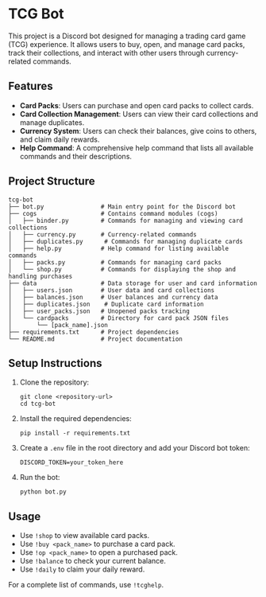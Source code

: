 # TCG Bot

This project is a Discord bot designed for managing a trading card game (TCG) experience. It allows users to buy, open, and manage card packs, track their collections, and interact with other users through currency-related commands.

## Features

- **Card Packs**: Users can purchase and open card packs to collect cards.
- **Card Collection Management**: Users can view their card collections and manage duplicates.
- **Currency System**: Users can check their balances, give coins to others, and claim daily rewards.
- **Help Command**: A comprehensive help command that lists all available commands and their descriptions.

## Project Structure

```
tcg-bot
├── bot.py                # Main entry point for the Discord bot
├── cogs                  # Contains command modules (cogs)
│   ├── binder.py         # Commands for managing and viewing card collections
│   ├── currency.py       # Currency-related commands
│   ├── duplicates.py      # Commands for managing duplicate cards
│   ├── help.py           # Help command for listing available commands
│   ├── packs.py          # Commands for managing card packs
│   └── shop.py           # Commands for displaying the shop and handling purchases
├── data                  # Data storage for user and card information
│   ├── users.json        # User data and card collections
│   ├── balances.json     # User balances and currency data
│   ├── duplicates.json    # Duplicate card information
│   ├── user_packs.json   # Unopened packs tracking
│   └── cardpacks         # Directory for card pack JSON files
│       └── [pack_name].json
├── requirements.txt      # Project dependencies
└── README.md             # Project documentation
```

## Setup Instructions

1. Clone the repository:
   ```
   git clone <repository-url>
   cd tcg-bot
   ```

2. Install the required dependencies:
   ```
   pip install -r requirements.txt
   ```

3. Create a `.env` file in the root directory and add your Discord bot token:
   ```
   DISCORD_TOKEN=your_token_here
   ```

4. Run the bot:
   ```
   python bot.py
   ```

## Usage

- Use `!shop` to view available card packs.
- Use `!buy <pack_name>` to purchase a card pack.
- Use `!op <pack_name>` to open a purchased pack.
- Use `!balance` to check your current balance.
- Use `!daily` to claim your daily reward.

For a complete list of commands, use `!tcghelp`.